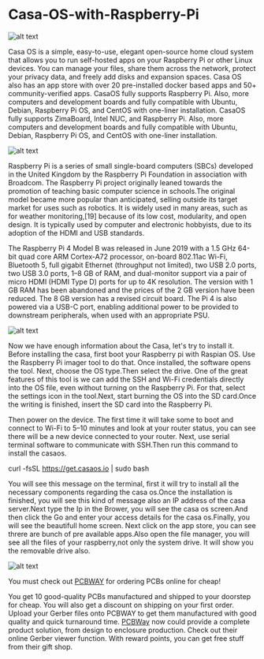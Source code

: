 # Casa-OS-with-Raspberry-Pi

![alt text](https://hackster.imgix.net/uploads/attachments/1587811/3_eXtHaT6IhA.png?auto=compress%2Cformat&w=740&h=555&fit=max)

Casa OS is a simple, easy-to-use, elegant open-source home cloud system that allows you to run self-hosted apps on your Raspberry Pi or other Linux devices. You can manage your files, share them across the network, protect your privacy data, and freely add disks and expansion spaces. Casa OS also has an app store with over 20 pre-installed docker based apps and 50+ community-verified apps. CasaOS fully supports Raspberry Pi. Also, more computers and development boards and fully compatible with Ubuntu, Debian, Raspberry Pi OS, and CentOS with one-liner installation.
CasaOS fully supports ZimaBoard, Intel NUC, and Raspberry Pi. Also, more computers and development boards and fully compatible with Ubuntu, Debian, Raspberry Pi OS, and CentOS with one-liner installation.

![alt text](https://hackster.imgix.net/uploads/attachments/1587814/image_FR7raNjA5e.png?auto=compress%2Cformat&w=740&h=555&fit=max)

Raspberry Pi is a series of small single-board computers (SBCs) developed in the United Kingdom by the Raspberry Pi Foundation in association with Broadcom. The Raspberry Pi project originally leaned towards the promotion of teaching basic computer science in schools.The original model became more popular than anticipated, selling outside its target market for uses such as robotics. It is widely used in many areas, such as for weather monitoring,[19] because of its low cost, modularity, and open design. It is typically used by computer and electronic hobbyists, due to its adoption of the HDMI and USB standards.

The Raspberry Pi 4 Model B was released in June 2019 with a 1.5 GHz 64-bit quad core ARM Cortex-A72 processor, on-board 802.11ac Wi-Fi, Bluetooth 5, full gigabit Ethernet (throughput not limited), two USB 2.0 ports, two USB 3.0 ports, 1–8 GB of RAM, and dual-monitor support via a pair of micro HDMI (HDMI Type D) ports for up to 4K resolution. The version with 1 GB RAM has been abandoned and the prices of the 2 GB version have been reduced. The 8 GB version has a revised circuit board. The Pi 4 is also powered via a USB-C port, enabling additional power to be provided to downstream peripherals, when used with an appropriate PSU.

![alt text](https://hackster.imgix.net/uploads/attachments/1587815/6_VR7FOXNc1N.png?auto=compress%2Cformat&w=740&h=555&fit=max)

Now we have enough information about the Casa, let's try to install it. Before installing the casa, first boot your Raspberry pi with Raspian OS. Use the Raspberry Pi imager tool to do that. Once installed, the software opens the tool. Next, choose the OS type.Then select the drive. One of the great features of this tool is we can add the SSH and Wi-Fi credentials directly into the OS file, even without turning on the Raspberry Pi. For that, select the settings icon in the tool.Next, start burning the OS into the SD card.Once the writing is finished, insert the SD card into the Raspberry Pi.

Then power on the device. The first time it will take some to boot and connect to Wi-Fi to 5–10 minutes and look at your router status, you can see there will be a new device connected to your router. Next, use serial terminal software to communicate with SSH.Then run this command to install the casaos.

curl -fsSL https://get.casaos.io | sudo bash

You will see this message on the terminal, first it will try to install all the necessary components regarding the casa os.Once the installation is finished, you will see this kind of message also an IP address of the casa server.Next type the Ip in the Brower, you will see the casa os screen.And then click the Go and enter your access details for the casa os.Finally, you will see the beautifull home screen. Next click on the app store, you can see threre are bunch of pre available apps.Also open the file manager, you will see all the files of your raspberry,not only the system drive. It will show you the removable drive also.


![alt text](https://hackster.imgix.net/uploads/attachments/1544797/pcbway_55Vl7NMRFG.JPG?auto=compress%2Cformat&w=740&h=555&fit=max)

You must check out [PCBWAY](https://www.pcbway.com/) for ordering PCBs online for cheap!

You get 10 good-quality PCBs manufactured and shipped to your doorstep for cheap. You will also get a discount on shipping on your first order. Upload your Gerber files onto PCBWAY to get them manufactured with good quality and quick turnaround time. [PCBWay](https://www.pcbway.com/) now could provide a complete product solution, from design to enclosure production. Check out their online Gerber viewer function. With reward points, you can get free stuff from their gift shop.
